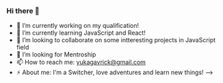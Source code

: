 ### Hi there 👋


- 🔭 I’m currently working on my qualification!
- 🌱 I’m currently learning JavaScript and React!
- 👯 I’m looking to collaborate on some intteresting projects in JavaScript field
- 🤔 I’m looking for Mentroship
- 📫 How to reach me: yukagavrick@gmail.com
- ⚡ About me: I'm a Switcher, love adventures and learn new things!
-->

